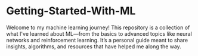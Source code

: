 # Getting-Started-With-ML
Welcome to my machine learning journey! This repository is a collection of what I've learned about ML—from the basics to advanced topics like neural networks and reinforcement learning. It’s a personal guide meant to share insights, algorithms, and resources that have helped me along the way.
